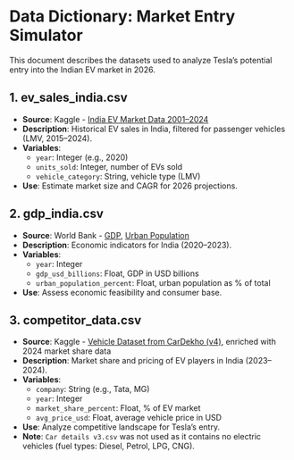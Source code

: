    # Data Dictionary: Market Entry Simulator

   This document describes the datasets used to analyze Tesla’s potential entry into the Indian EV market in 2026.

   ## 1. ev_sales_india.csv
   - **Source**: Kaggle - [India EV Market Data 2001–2024](https://www.kaggle.com/datasets/srinrealyf/india-ev-market-data)
   - **Description**: Historical EV sales in India, filtered for passenger vehicles (LMV, 2015–2024).
   - **Variables**:
     - `year`: Integer (e.g., 2020)
     - `units_sold`: Integer, number of EVs sold
     - `vehicle_category`: String, vehicle type (LMV)
   - **Use**: Estimate market size and CAGR for 2026 projections.

   ## 2. gdp_india.csv
   - **Source**: World Bank - [GDP](https://data.worldbank.org/indicator/NY.GDP.MKTP.CD?locations=IN), [Urban Population](https://data.worldbank.org/indicator/SP.URB.TOTL.IN.ZS?locations=IN)
   - **Description**: Economic indicators for India (2020–2023).
   - **Variables**:
     - `year`: Integer
     - `gdp_usd_billions`: Float, GDP in USD billions
     - `urban_population_percent`: Float, urban population as % of total
   - **Use**: Assess economic feasibility and consumer base.

   ## 3. competitor_data.csv
   - **Source**: Kaggle - [Vehicle Dataset from CarDekho (v4)](https://www.kaggle.com/datasets/nehalbirla/vehicle-dataset-from-cardekho), enriched with 2024 market share data
   - **Description**: Market share and pricing of EV players in India (2023–2024).
   - **Variables**:
     - `company`: String (e.g., Tata, MG)
     - `year`: Integer
     - `market_share_percent`: Float, % of EV market
     - `avg_price_usd`: Float, average vehicle price in USD
   - **Use**: Analyze competitive landscape for Tesla’s entry.
   - **Note**: `Car details v3.csv` was not used as it contains no electric vehicles (fuel types: Diesel, Petrol, LPG, CNG).